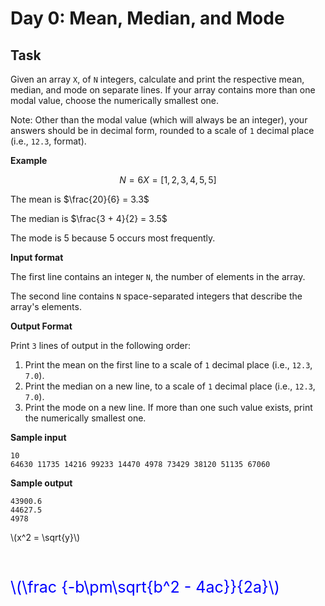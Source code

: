 # Day 0: Mean, Median, and Mode

## Task
Given an array `X`, of `N` integers, calculate and print the respective mean, median, and mode on separate lines. If your array contains more than one modal value, choose the numerically smallest one.

Note: Other than the modal value (which will always be an integer), your answers should be in decimal form, rounded to a scale of `1` decimal place (i.e., `12.3`,  format).

**Example**
```math
N = 6

X = [1, 2, 3, 4, 5, 5]
```

The mean is $`\frac{20}{6} = 3.3`$ 

The median is $`\frac{3 + 4}{2} = 3.5`$

The mode is 5 because 5 occurs most frequently.

**Input format**

The first line contains an integer `N`, the number of elements in the array.

The second line contains `N` space-separated integers that describe the array's elements.

**Output Format**

Print `3` lines of output in the following order:

1. Print the mean on the first line to a scale of `1` decimal place (i.e., `12.3`, `7.0`).
2. Print the median on a new line, to a scale of `1` decimal place (i.e., `12.3`, `7.0`).
3. Print the mode on a new line. If more than one such value exists, print the numerically smallest one.

**Sample input**

```
10
64630 11735 14216 99233 14470 4978 73429 38120 51135 67060
```

**Sample output**

```
43900.6
44627.5
4978
```

<p>\(x^2 = \sqrt{y}\)</p><br>
<p style="color:blue;font-size:25px;">\(\frac {-b\pm\sqrt{b^2 - 4ac}}{2a}\)</P>

<script defer src="https://cdn.jsdelivr.net/npm/katex@0.10.0-rc.1/dist/contrib/auto-render.min.js" integrity="sha384-yACMu8JWxKzSp/C1YV86pzGiQ/l1YUfE8oPuahJQxzehAjEt2GiQuy/BIvl9KyeF" crossorigin="anonymous" onload="renderMathInElement(document.body);"></script>